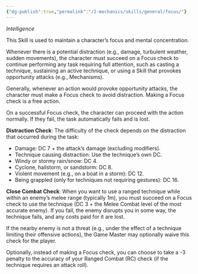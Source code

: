 ```yaml
---
{"dg-publish":true,"permalink":"/2-mechanics/skills/general/focus/"}
---
```


*Intelligence*

This Skill is used to maintain a character’s focus and mental concentration.

Whenever there is a potential distraction (e.g., damage, turbulent weather, sudden movements), the character must succeed on a Focus check to continue performing any task requiring full attention, such as casting a technique, sustaining an active technique, or using a Skill that provokes opportunity attacks (e.g., Mechanisms).

Generally, whenever an action would provoke opportunity attacks, the character must make a Focus check to avoid distraction. Making a Focus check is a free action.

On a successful Focus check, the character can proceed with the action normally. If they fail, the task automatically fails and is lost.

**Distraction Check**: The difficulty of the check depends on the distraction that occurred during the task:

- Damage: DC 7 + the attack’s damage (excluding modifiers).
- Technique causing distraction: Use the technique’s own DC.
- Windy or stormy rain/snow: DC 4.
- Cyclone, hailstorm, or sandstorm: DC 8.
- Violent movement (e.g., on a boat in a storm): DC 12.
- Being grappled (only for techniques not requiring gestures): DC 16.

**Close Combat Check**: When you want to use a ranged technique while within an enemy’s melee range (typically 1m), you must succeed on a Focus check to use the technique (DC 3 + the Melee Combat level of the most accurate enemy). If you fail, the enemy disrupts you in some way, the technique fails, and any costs paid for it are lost.

If the nearby enemy is not a threat (e.g., under the effect of a technique limiting their offensive actions), the Game Master may optionally waive this check for the player.

Optionally, instead of making a Focus check, you can choose to take a -3 penalty to the accuracy of your Ranged Combat (RC) check (if the technique requires an attack roll).